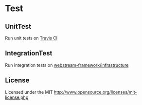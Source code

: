 # Test

## UnitTest
Run unit tests on [Travis CI](https://travis-ci.org/)

## IntegrationTest
Run integration tests on [webstream-framework/infrastructure](https://github.com/webstream-framework/infrastructure)

## License
Licensed under the MIT
http://www.opensource.org/licenses/mit-license.php
